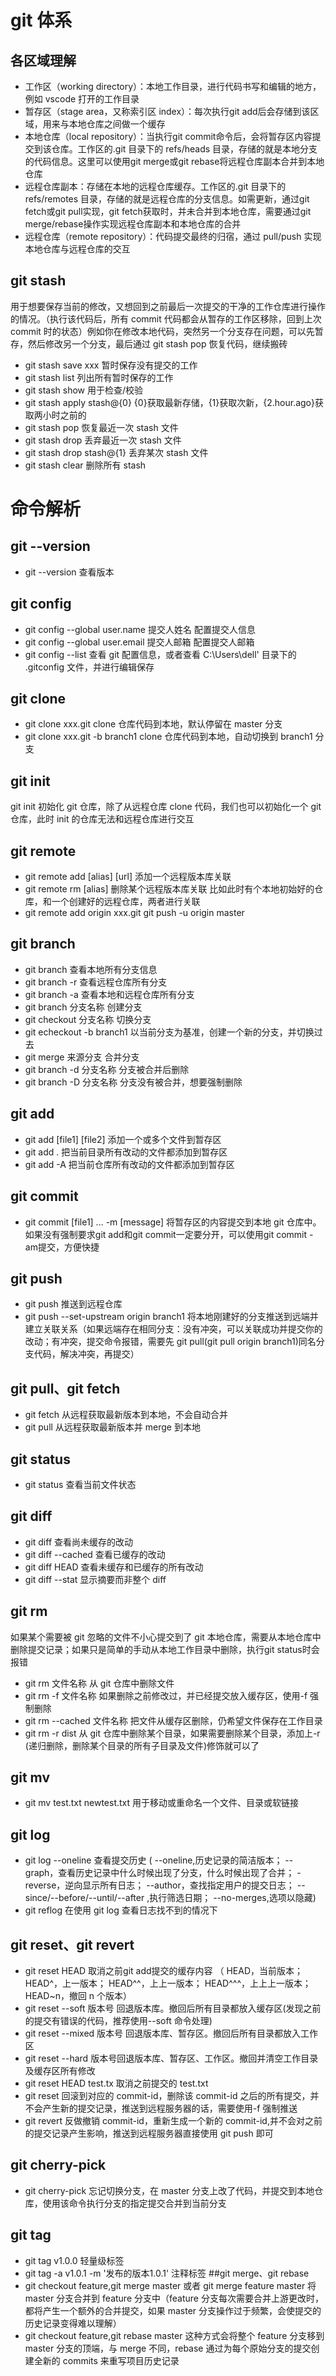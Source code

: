 # git 体系


## 各区域理解
- 工作区（working directory）：本地工作目录，进行代码书写和编辑的地方，例如 vscode 打开的工作目录
- 暂存区（stage area，又称索引区 index）：每次执行git add后会存储到该区域，用来与本地仓库之间做一个缓存
- 本地仓库（local repository）：当执行git commit命令后，会将暂存区内容提交到该仓库。工作区的.git 目录下的 refs/heads 目录，存储的就是本地分支的代码信息。这里可以使用git merge或git rebase将远程仓库副本合并到本地仓库
- 远程仓库副本：存储在本地的远程仓库缓存。工作区的.git 目录下的 refs/remotes 目录，存储的就是远程仓库的分支信息。如需更新，通过git fetch或git pull实现，git fetch获取时，并未合并到本地仓库，需要通过git merge/rebase操作实现远程仓库副本和本地仓库的合并
- 远程仓库（remote repository）：代码提交最终的归宿，通过 pull/push 实现本地仓库与远程仓库的交互

## git stash
用于想要保存当前的修改，又想回到之前最后一次提交的干净的工作仓库进行操作的情况。（执行该代码后，所有 commit 代码都会从暂存的工作区移除，回到上次 commit 时的状态）例如你在修改本地代码，突然另一个分支存在问题，可以先暂存，然后修改另一个分支，最后通过 git stash pop 恢复代码，继续搬砖

- git stash save xxx   暂时保存没有提交的工作
- git stash list   列出所有暂时保存的工作
- git stash show   用于检查/校验
- git stash apply stash@{0}   {0}获取最新存储，{1}获取次新，{2.hour.ago}获取两小时之前的
- git stash pop   恢复最近一次 stash 文件
- git stash drop   丢弃最近一次 stash 文件
- git stash drop stash@{1}   丢弃某次 stash 文件
- git stash clear    删除所有 stash

# 命令解析
## git --version
- git --version 查看版本
## git config
- git config --global user.name 提交人姓名 配置提交人信息
- git config --global user.email 提交人邮箱 配置提交人邮箱
- git config --list 查看 git 配置信息，或者查看 C:\Users\dell' 目录下的 .gitconfig 文件，并进行编辑保存
## git clone
- git clone xxx.git clone 仓库代码到本地，默认停留在 master 分支
- git clone xxx.git -b branch1 clone 仓库代码到本地，自动切换到 branch1 分支
## git init
git init 初始化 git 仓库，除了从远程仓库 clone 代码，我们也可以初始化一个 git 仓库，此时 init 的仓库无法和远程仓库进行交互
## git remote
- git remote add [alias] [url]  添加一个远程版本库关联
- git remote rm [alias]  删除某个远程版本库关联
比如此时有个本地初始好的仓库，和一个创建好的远程仓库，两者进行关联
- git remote add origin xxx.git   git push -u origin master
## git branch
- git branch 查看本地所有分支信息
- git branch -r 查看远程仓库所有分支
- git branch -a 查看本地和远程仓库所有分支
- git branch 分支名称 创建分支
- git checkout 分支名称 切换分支
- git echeckout -b branch1 以当前分支为基准，创建一个新的分支，并切换过去
- git merge 来源分支 合并分支
- git branch -d 分支名称   分支被合并后删除
- git branch -D 分支名称   分支没有被合并，想要强制删除
## git add
- git add [file1] [file2]  添加一个或多个文件到暂存区
- git add .  把当前目录所有改动的文件都添加到暂存区
- git add -A   把当前仓库所有改动的文件都添加到暂存区
## git commit
- git commit [file1] ... -m [message] 将暂存区的内容提交到本地 git 仓库中。
如果没有强制要求git add和git commit一定要分开，可以使用git commit -am提交，方便快捷
## git push
- git push 推送到远程仓库
- git push --set-upstream origin branch1 将本地刚建好的分支推送到远端并建立关联关系（如果远端存在相同分支：没有冲突，可以关联成功并提交你的改动；有冲突，提交命令报错，需要先 git pull(git pull origin branch1)同名分支代码，解决冲突，再提交）
## git pull、git fetch
- git fetch 从远程获取最新版本到本地，不会自动合并
- git pull 从远程获取最新版本并 merge 到本地
## git status
- git status 查看当前文件状态
## git diff
- git diff  查看尚未缓存的改动
- git diff --cached  查看已缓存的改动
- git diff HEAD  查看未缓存和已缓存的所有改动
- git diff --stat  显示摘要而非整个 diff
## git rm
如果某个需要被 git 忽略的文件不小心提交到了 git 本地仓库，需要从本地仓库中删除提交记录；如果只是简单的手动从本地工作目录中删除，执行git status时会报错
- git rm 文件名称  从 git 仓库中删除文件
- git rm -f 文件名称  如果删除之前修改过，并已经提交放入缓存区，使用-f 强制删除
- git rm --cached 文件名称  把文件从缓存区删除，仍希望文件保存在工作目录
- git rm -r dist  从 git 仓库中删除某个目录，如果需要删除某个目录，添加上-r (递归删除，删除某个目录的所有子目录及文件)修饰就可以了
## git mv
- git mv test.txt newtest.txt  用于移动或重命名一个文件、目录或软链接
## git log
- git log --oneline  查看提交历史
       ( --oneline,历史记录的简洁版本；
   --graph，查看历史记录中什么时候出现了分支，什么时候出现了合并；
         -reverse，逆向显示所有日志；
         --author，查找指定用户的提交日志；
         --since/--before/--until/--after ,执行筛选日期；
         --no-merges,选项以隐藏)
- git reflog  在使用 git log 查看日志找不到的情况下
## git reset、git revert
- git reset HEAD 取消之前git add提交的缓存内容
          （  HEAD，当前版本；
   HEAD^，上一版本；
   HEAD^^，上上一版本；
                HEAD^^^，上上上一版本；
                HEAD~n，撤回 n 个版本）
- git reset --soft    版本号 回退版本库。撤回后所有目录都放入缓存区(发现之前的提交有错误的代码，推荐使用--soft 命令处理)
- git reset --mixed   版本号 回退版本库、暂存区。撤回后所有目录都放入工作区
- git reset --hard   版本号回退版本库、暂存区、工作区。撤回并清空工作目录及缓存区所有修改
- git reset HEAD test.tx  取消之前提交的 test.txt
- git reset   回滚到对应的 commit-id，删除该 commit-id 之后的所有提交，并不会产生新的提交记录，推送到远程服务器的话，需要使用-f 强制推送
- git revert   反做撤销 commit-id，重新生成一个新的 commit-id,并不会对之前的提交记录产生影响，推送到远程服务器直接使用 git push 即可
## git cherry-pick
- git cherry-pick 忘记切换分支，在 master 分支上改了代码，并提交到本地仓库，使用该命令执行分支的指定提交合并到当前分支
## git tag
- git tag v1.0.0 轻量级标签
- git tag -a v1.0.1 -m '发布的版本1.0.1'   注释标签
##git merge、git rebase
- git checkout feature,git merge master 或者 git merge feature master 将 master 分支合并到 feature 分支中（feature 分支每次需要合并上游更改时，都将产生一个额外的合并提交，如果 master 分支操作过于频繁，会使提交的历史记录变得难以理解）
- git checkout feature,git rebase master 
这种方式会将整个 feature 分支移到 master 分支的顶端，与 merge 不同，rebase 通过为每个原始分支的提交创建全新的 commits 来重写项目历史记录

